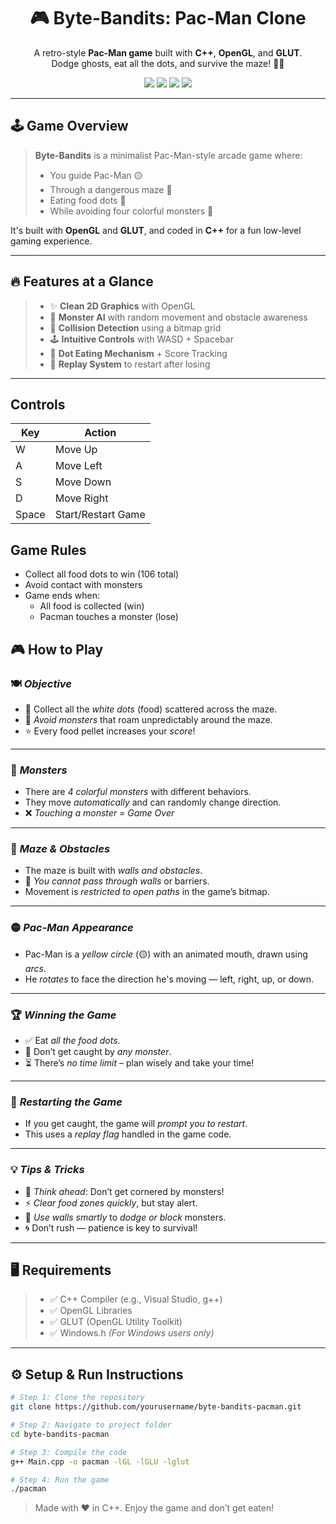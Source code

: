 <h1 align="center">
  🎮 Byte-Bandits: Pac-Man Clone
</h1>

<p align="center">
  A retro-style <b>Pac-Man game</b> built with <b>C++</b>, <b>OpenGL</b>, and <b>GLUT</b>.<br>
  Dodge ghosts, eat all the dots, and survive the maze! 🧠💥
</p>

<p align="center">
  <img src="https://img.shields.io/badge/C++-Game-blue.svg?style=flat-square" />
  <img src="https://img.shields.io/badge/OpenGL-Graphics-green.svg?style=flat-square" />
  <img src="https://img.shields.io/badge/GLUT-Support-orange.svg?style=flat-square" />
  <img src="https://img.shields.io/badge/Status-Playable-brightgreen.svg?style=flat-square" />
</p>

---

## 🕹️ Game Overview

> **Byte-Bandits** is a minimalist Pac-Man-style arcade game where:
> - You guide Pac-Man 🟡
> - Through a dangerous maze 🧱
> - Eating food dots 🍬
> - While avoiding four colorful monsters 👻

It's built with **OpenGL** and **GLUT**, and coded in **C++** for a fun low-level gaming experience.

---

## 🔥 Features at a Glance

> - ✨ **Clean 2D Graphics** with OpenGL  
> - 🧠 **Monster AI** with random movement and obstacle awareness  
> - 🎯 **Collision Detection** using a bitmap grid  
> - 🕹️ **Intuitive Controls** with WASD + Spacebar  
> - 🍭 **Dot Eating Mechanism** + Score Tracking  
> - 🔁 **Replay System** to restart after losing  

---

## Controls
| Key | Action |
|-----|--------|
| W   | Move Up |
| A   | Move Left |
| S   | Move Down |
| D   | Move Right |
| Space | Start/Restart Game |

## Game Rules
- Collect all food dots to win (106 total)
- Avoid contact with monsters
- Game ends when:
  - All food is collected (win)
  - Pacman touches a monster (lose)

## 🎮 How to Play

### 🍽 *Objective*
- 🥄 Collect all the *white dots* (food) scattered across the maze.
- 👻 *Avoid monsters* that roam unpredictably around the maze.
- ⭐ Every food pellet increases your *score*!

---

### 👻 *Monsters*
- There are *4 colorful monsters* with different behaviors.
- They move *automatically* and can randomly change direction.
- ❌ *Touching a monster = Game Over*

---

### 🧱 *Maze & Obstacles*
- The maze is built with *walls and obstacles*.
- 🚫 *You cannot pass through walls* or barriers.
- Movement is *restricted to open paths* in the game’s bitmap.

---

### 🟡 *Pac-Man Appearance*
- Pac-Man is a *yellow circle* (🟡) with an animated mouth, drawn using *arcs*.
- He *rotates* to face the direction he's moving — left, right, up, or down.

---

### 🏆 *Winning the Game*
- ✅ Eat *all the food dots*.
- 🚫 Don’t get caught by *any monster*.
- ⏳ There’s *no time limit* – plan wisely and take your time!

---

### 🔁 *Restarting the Game*
- If you get caught, the game will *prompt you to restart*.
- This uses a *replay flag* handled in the game code.

---

### 💡 *Tips & Tricks*
- 🧠 *Think ahead*: Don’t get cornered by monsters!
- ⚡ *Clear food zones quickly*, but stay alert.
- 🧱 *Use walls smartly* to *dodge or block* monsters.
- 🌀 Don’t rush — patience is key to survival!

---


## 🖥️ Requirements

> - ✅ C++ Compiler (e.g., Visual Studio, g++)
> - ✅ OpenGL Libraries
> - ✅ GLUT (OpenGL Utility Toolkit)
> - ✅ Windows.h *(For Windows users only)*

---

## ⚙️ Setup & Run Instructions

```bash
# Step 1: Clone the repository
git clone https://github.com/yourusername/byte-bandits-pacman.git

# Step 2: Navigate to project folder
cd byte-bandits-pacman

# Step 3: Compile the code
g++ Main.cpp -o pacman -lGL -lGLU -lglut

# Step 4: Run the game
./pacman
```
> Made with ❤ in C++. Enjoy the game and don’t get eaten!
